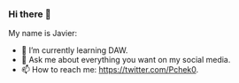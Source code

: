 ### Hi there 👋

My name is Javier:

- 🌱 I’m currently learning DAW.
- 💬 Ask me about everything you want on my social media.
- 📫 How to reach me: https://twitter.com/Pchek0.
<!--
**PachecoASIR/PachecoASIR** is a ✨ _special_ ✨ repository because its `README.md` (this file) appears on your GitHub profile.

Here are some ideas to get you started:

- 🔭 I’m currently working on ...
- 🌱 I’m currently learning ...
- 👯 I’m looking to collaborate on ...
- 🤔 I’m looking for help with ...
- 💬 Ask me about ...
- 📫 How to reach me: ...
- 😄 Pronouns: ...
- ⚡ Fun fact: ...
-->

